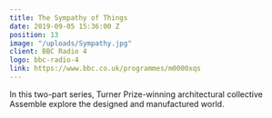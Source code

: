 ```yaml
---
title: The Sympathy of Things
date: 2019-09-05 15:36:00 Z
position: 13
image: "/uploads/Sympathy.jpg"
client: BBC Radio 4
logo: bbc-radio-4
link: https://www.bbc.co.uk/programmes/m0000xqs
---
```


In this two-part series, Turner Prize-winning architectural collective Assemble explore the designed and manufactured world.